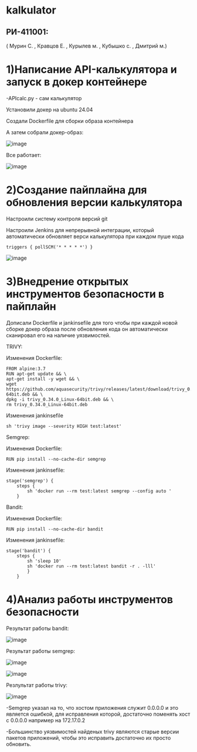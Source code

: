# kalkulator
## РИ-411001: 
 ( Мурин С. ,
  Кравцов Е. ,
  Курылев м. ,
  Кубышко с. ,
  Дмитрий м.)

  # 1)Написание API-калькулятора и запуск в докер контейнере
  -APIcalc.py - сам калькулятор
  
  Установили докер на ubuntu 24.04

  Создали Dockerfile для сборки образа контейнера
  
  А затем собрали докер-образ:
  
  ![image](https://github.com/user-attachments/assets/3bf46d55-4948-4746-830e-147bff969eb0)

  Все работает:

  ![image](https://github.com/user-attachments/assets/5509abaa-a61d-4e97-87de-7736d0d0219e)

  # 2)Создание пайплайна для обновления версии калькулятора

  Настроили систему контроля версий git

  Настроили Jenkins для непрерывной интеграции, который автоматически обновляет верси калькулятора при каждом пуше кода

    triggers { pollSCM('* * * * *') }

  ![image](https://github.com/user-attachments/assets/2debef51-eb1b-43b6-8a34-53a4a887257b)

  # 3)Внедрение открытых инструментов безопасности в пайплайн

Дописали Dockerfile и jankinsefile для того чтобы при каждой новой сборке докер образа после обновления кода он автоматически сканировал его на наличие уязвимостей.

  TRIVY:

  Изменения Dockerfile:
  
    FROM alpine:3.7
    RUN apt-get update && \
    apt-get install -y wget && \
    wget https://github.com/aquasecurity/trivy/releases/latest/download/trivy_0.34.0_Linux-64bit.deb && \
    dpkg -i trivy_0.34.0_Linux-64bit.deb && \
    rm trivy_0.34.0_Linux-64bit.deb

  Изменения jankinsefile
  
    sh 'trivy image --severity HIGH test:latest'

  Semgrep:

  Изменения Dockerfile:

    RUN pip install --no-cache-dir semgrep

  Изменения jankinsefile:
    
	stage('semgrep') {
	    steps {
	    	sh 'docker run --rm test:latest semgrep --config auto '
	    }	
  Bandit:
  
  Изменения Dockerfile:

    RUN pip install --no-cache-dir bandit
  
  Изменения jankinsefile:
  
    stage('bandit') {
	    steps {
		    sh 'sleep 10'
		    sh 'docker run --rm test:latest bandit -r . -lll'
	        }
	    }
# 4)Анализ работы инструментов безопасности
  Результат работы bandit:

  ![image](https://github.com/user-attachments/assets/1dad7707-b446-4c5c-a9e1-a5511d883a7f)

  Результат работы semgrep:

  ![image](https://github.com/user-attachments/assets/5961804e-5b20-40f1-b7e2-07c25cfac156)

  ![image](https://github.com/user-attachments/assets/b7b56247-9438-4c4e-9372-b5da96741a24)

  Резлультат работы trivy:
  
  ![image](https://github.com/user-attachments/assets/399f9b60-c0d0-45cf-bfa8-63d07a6ff16b)

 -Semgrep указал на то, что хостом приложения служит 0.0.0.0 и это является ошибкой, для исправления которой, достаточно поменять хост с 0.0.0.0 например на 172.17.0.2
 
 -Большинство уязвимостей найденых trivy являются старые версии пакетов приложений, чтобы  это исправить достаточно их просто обновить.



  


    


  


    



